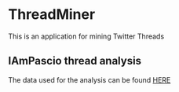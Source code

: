 # ThreadMiner
This is an application for mining Twitter Threads


## IAmPascio thread analysis
The data used for the analysis can be found [HERE](https://docs.google.com/spreadsheets/d/1O5td_vQY_ofjIaO1jaX2lfA65YLlXbfG3KEzbv0gGFw/edit?usp=sharing)
